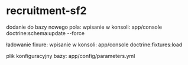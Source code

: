 # recruitment-sf2

 dodanie do bazy nowego pola: wpisanie w konsoli: app/console doctrine:schema:update --force

 ładowanie fixure: wpisanie w konsoli: app/console doctrine:fixtures:load

 plik konfiguracyjny bazy: app/config/parameters.yml
